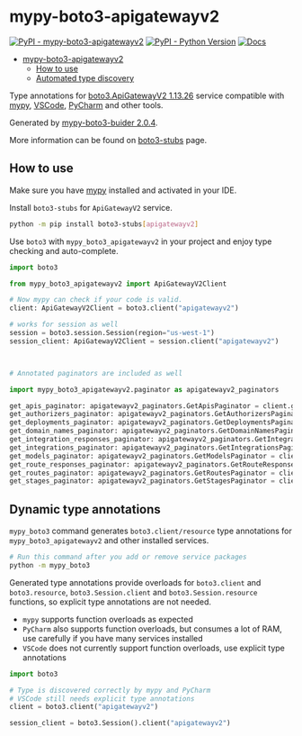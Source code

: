# mypy-boto3-apigatewayv2

[![PyPI - mypy-boto3-apigatewayv2](https://img.shields.io/pypi/v/mypy-boto3-apigatewayv2.svg?color=blue)](https://pypi.org/project/mypy-boto3-apigatewayv2)
[![PyPI - Python Version](https://img.shields.io/pypi/pyversions/mypy-boto3-apigatewayv2.svg?color=blue)](https://pypi.org/project/mypy-boto3-apigatewayv2)
[![Docs](https://img.shields.io/readthedocs/mypy-boto3-builder.svg?color=blue)](https://mypy-boto3-builder.readthedocs.io/)

- [mypy-boto3-apigatewayv2](#mypy-boto3-apigatewayv2)
  - [How to use](#how-to-use)
  - [Automated type discovery](#automated-type-discovery)

Type annotations for
[boto3.ApiGatewayV2 1.13.26](https://boto3.amazonaws.com/v1/documentation/api/1.13.26/reference/services/apigatewayv2.html#ApiGatewayV2) service
compatible with [mypy](https://github.com/python/mypy), [VSCode](https://code.visualstudio.com/),
[PyCharm](https://www.jetbrains.com/pycharm/) and other tools.

Generated by [mypy-boto3-buider 2.0.4](https://github.com/vemel/mypy_boto3_builder).

More information can be found on [boto3-stubs](https://pypi.org/project/boto3-stubs/) page.

## How to use

Make sure you have [mypy](https://github.com/python/mypy) installed and activated in your IDE.

Install `boto3-stubs` for `ApiGatewayV2` service.

```bash
python -m pip install boto3-stubs[apigatewayv2]
```

Use `boto3` with `mypy_boto3_apigatewayv2` in your project and enjoy type checking and auto-complete.

```python
import boto3

from mypy_boto3_apigatewayv2 import ApiGatewayV2Client

# Now mypy can check if your code is valid.
client: ApiGatewayV2Client = boto3.client("apigatewayv2")

# works for session as well
session = boto3.session.Session(region="us-west-1")
session_client: ApiGatewayV2Client = session.client("apigatewayv2")



# Annotated paginators are included as well

import mypy_boto3_apigatewayv2.paginator as apigatewayv2_paginators

get_apis_paginator: apigatewayv2_paginators.GetApisPaginator = client.get_paginator("get_apis")
get_authorizers_paginator: apigatewayv2_paginators.GetAuthorizersPaginator = client.get_paginator("get_authorizers")
get_deployments_paginator: apigatewayv2_paginators.GetDeploymentsPaginator = client.get_paginator("get_deployments")
get_domain_names_paginator: apigatewayv2_paginators.GetDomainNamesPaginator = client.get_paginator("get_domain_names")
get_integration_responses_paginator: apigatewayv2_paginators.GetIntegrationResponsesPaginator = client.get_paginator("get_integration_responses")
get_integrations_paginator: apigatewayv2_paginators.GetIntegrationsPaginator = client.get_paginator("get_integrations")
get_models_paginator: apigatewayv2_paginators.GetModelsPaginator = client.get_paginator("get_models")
get_route_responses_paginator: apigatewayv2_paginators.GetRouteResponsesPaginator = client.get_paginator("get_route_responses")
get_routes_paginator: apigatewayv2_paginators.GetRoutesPaginator = client.get_paginator("get_routes")
get_stages_paginator: apigatewayv2_paginators.GetStagesPaginator = client.get_paginator("get_stages")
```

## Dynamic type annotations

`mypy_boto3` command generates `boto3.client/resource` type annotations for
`mypy_boto3_apigatewayv2` and other installed services.

```bash
# Run this command after you add or remove service packages
python -m mypy_boto3
```

Generated type annotations provide overloads for `boto3.client` and `boto3.resource`,
`boto3.Session.client` and `boto3.Session.resource` functions,
so explicit type annotations are not needed.

- `mypy` supports function overloads as expected
- `PyCharm` also supports function overloads, but consumes a lot of RAM, use carefully if you have many services installed
- `VSCode` does not currently support function overloads, use explicit type annotations

```python
import boto3

# Type is discovered correctly by mypy and PyCharm
# VSCode still needs explicit type annotations
client = boto3.client("apigatewayv2")

session_client = boto3.Session().client("apigatewayv2")
```